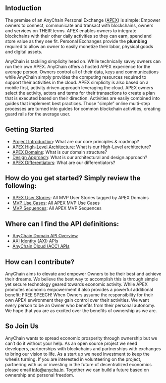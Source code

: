 <!--PRODUCT_DOCS-->
## Intoduction
The premise of an AnyChain Personal Exchange (<a href="https://www.anycha.in/">APEX</a>) is simple: Empower owners to connect, communicate and transact with blockchains, owners and services on THEIR terms. APEX enables owners to integrate blockchains with their other daily activities so they can earn, spend and store value as they see fit. Personal Exchanges provide the **plumbing** required to allow an owner to easily monetize their labor, physical goods and digital assets.

AnyChain is tackling simplicity head on. While technically savvy owners can run their own APEX. AnyChain offers a hosted APEX experience for the average person. Owners control all of their data, keys and communications while AnyChain simply provides the computing resources required to support their activities in the cloud. APEX simplicity is also based on a mobile first, activity driven approach leveraging the cloud. APEX owners select the activity, actors and terms for their transactions to create a plan that is executed based on their direction. Activities are easily combined into guides that implement best practices. Those “simple” online multi-step processes are turned into guides for common blockchain activities, creating guard rails for the average user.

## Getting Started
- [Project Introduction](docs/apex-project-introduction.md): What are our core principles & roadmap?
- [APEX High-Level Architecture](docs/apex-hla/apex-hla.md): What is our High-Level architecture?
- [APEX Domains](docs/apex-domains/apex-domains.md): What is our domain structure?
- [Design Approach](docs/apex-design-approach.md): What is our architectural and design approach?
- [APEX Differentiators](docs/apex-differentiators/apex-differentiators.md): What are our differentiators?

## How do you get started? Simply review the following:
- [APEX User Stories](https://docs.google.com/spreadsheets/d/e/2PACX-1vQ4uaYjbzst17KtXAN_6NqAtW18hDUr92cYIZ_omeRH5FQSCHpZR6j64yoN4yZ_0TiCC0n-fRrMdoJn/pubhtml): All MVP User Stories tagged by APEX Domains
- [MVP Use Cases](https://docs.google.com/spreadsheets/d/e/2PACX-1vTOAYuyWs6G5XngwWGX8-CeyywFZA-Fakdh0Y_cDMoDjLA4HuY5Gy3AvlkSolCOssuByqCA5wbG541z/pubhtml): All APEX MVP Use Cases
- [MVP Sequences](https://docs.google.com/spreadsheets/d/e/2PACX-1vQCuAf6_U4f3XwJwRBGkAvEmTjqf6x0g4st4gQWWPN2NPDxog3Uc8JV0rh7UQCBmQj-bHvXPexYPSHG/pubhtml): All APEX MVP Sequences

## Where can I find the API definitions:
- [AnyChain Domain API Overview](https://docs.google.com/spreadsheets/d/e/2PACX-1vTC6jmK_Am4T8aKqAGMFbtnWqMW8BNoPR90rI-2XHDYyqcGGrCk6gJN0hirBfEO7ly5JONdDxudqkCh/pubhtml)
- [AXI Identity (AXI) APIs](https://docs.google.com/spreadsheets/d/e/2PACX-1vT3X6Iw14du33iDhWFREfEKaTqgonU3sToPHgtZLUaXC7OgntTFpx2RbpMZDcqsejBbbeU0iVv5KT2A/pubhtml)
- [AnyChain Cloud (ACC) APIs](https://docs.google.com/spreadsheets/d/e/2PACX-1vTPnQn2Wn0COj9gAfPFDLNJYpVI7PGOpGWEiZJceiUTzwdLENPQW0GPdiI09noIGaK-ExlYxonlvuji/pubhtml)

## How can I contribute?
AnyChain aims to elevate and empower Owners to be their best and achieve their dreams. We believe the best way to accomplish this is through simple yet secure technology geared towards economic activity. While APEX promotes economic empowerment it also provides a powerful additional benefit: FREE SPEECH! When Owners assume the responsibility for their own APEX environment they gain control over their activities. We want every person to be an Owner who benefits from their personal autonomy. We hope that you are as excited over the benefits of ownership as we are. 

## So Join Us

AnyChain wants to spread economic prosperity through ownership but we can’t do it without your help. As an open source project we need developers, partnerships with blockchains and partnerships with exchanges to bring our vision to life. As a start up we need investment to keep the wheels turning. If you are interested in volunteering on the project, partnering with us or investing in the future of decentralized economics please email [info@anycha.in](mailto:info@anycha.in). Together we can build a future based on ownership and personal freedom.

<!--PRODUCT_DOCS-->
